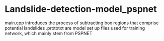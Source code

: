 # Landslide-detection-model_pspnet
main.cpp introduces the process of subtracting box regions that comprise potential landslides
.prototxt are model set up files used for training network, which mainly stem from PSPNET
